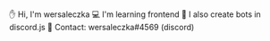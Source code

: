 ✋ Hi, I'm wersaleczka
💻 I'm learning frontend
🤖 I also create bots in discord.js
📱 Contact: wersaleczka#4569 (discord)
